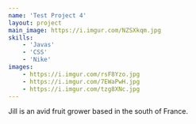```yaml
---
name: 'Test Project 4'
layout: project
main_image: https://i.imgur.com/NZSXkqm.jpg
skills:
    - 'Javas'
    - 'CSS'
    - 'Nike'
images: 
    - https://i.imgur.com/rsF8Yzo.jpg
    - https://i.imgur.com/7EWaPwH.jpg
    - https://i.imgur.com/tzg8XNc.jpg
---
```

Jill is an avid fruit grower based in the south of France.
